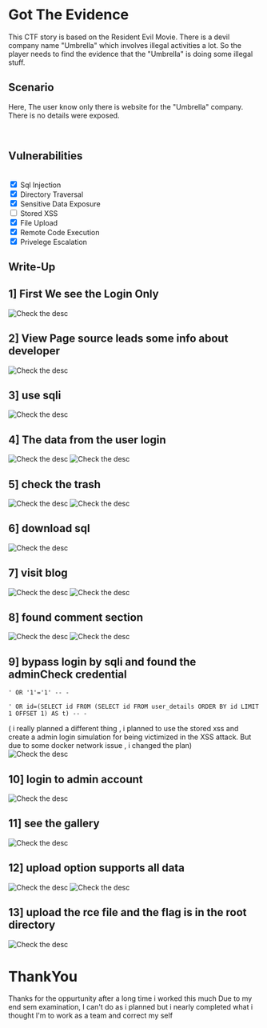 # Got The Evidence

This CTF story is based on the Resident Evil Movie.
There is a devil company name "Umbrella" which involves illegal activities a lot. So the player needs to find the evidence that the "Umbrella" is doing some illegal stuff. 
<br>

## Scenario 

Here, The user know only there is website for the "Umbrella" company.
There is no details were exposed.

<br>


## Vulnerabilities

<br><input type="checkbox" checked> Sql Injection
<br><input type="checkbox" checked> Directory Traversal
<br><input type="checkbox" checked> Sensitive Data Exposure
<br><input type="checkbox" > Stored XSS
<br><input type="checkbox" checked> File Upload
<br><input type="checkbox" checked> Remote Code Execution
<br><input type="checkbox" checked> Privelege Escalation


## Write-Up

## 1] First We see the Login Only <br>
![Check the desc](./Docs/Screenshot%20(71).png)
## 2] View Page source leads some info about developer<br>
![Check the desc](./Docs/Screenshot%20(72).png)
## 3] use sqli<br>
![Check the desc](./Docs/Screenshot%20(73).png)
## 4] The data from the user login<br>
![Check the desc](./Docs/Screenshot%20(74).png)
![Check the desc](./Docs/Screenshot%20(75).png)
## 5] check the trash<br>
![Check the desc](./Docs/Screenshot%20(76).png)
![Check the desc](./Docs/Screenshot%20(77).png)
## 6] download sql<br>
![Check the desc](./Docs/Screenshot%20(78).png)
## 7] visit blog<br>
![Check the desc](./Docs/Screenshot%20(79).png)
![Check the desc](./Docs/Screenshot%20(80).png)
## 8] found comment section<br>
![Check the desc](./Docs/Screenshot%20(81).png)
![Check the desc](./Docs/Screenshot%20(82).png)
## 9] bypass login by sqli and found the adminCheck credential
```
' OR '1'='1' -- -
```

```
' OR id=(SELECT id FROM (SELECT id FROM user_details ORDER BY id LIMIT 1 OFFSET 1) AS t) -- -
```
( i really planned a different thing , i planned to use the stored xss and create a admin login simulation for being victimized in the XSS attack. But due to some docker network issue , i changed the plan)<br>
![Check the desc](./Docs/Screenshot%20(83).png)
## 10] login to admin account<br>
![Check the desc](./Docs/Screenshot%20(84).png)
## 11] see the gallery<br>
![Check the desc](./Docs/Screenshot%20(85).png)
## 12] upload option supports all data<br>
![Check the desc](./Docs/Screenshot%20(86).png)
![Check the desc](./Docs/Screenshot%20(87).png)
## 13] upload the rce file and the flag is in the root directory<br>
![Check the desc](./Docs/Screenshot%20(88).png)

# ThankYou
Thanks for the oppurtunity 
after a long time i worked this much
Due to my end sem examination, I can't do as i planned 
but i nearly completed what i thought
I'm to work as a team and correct my self
